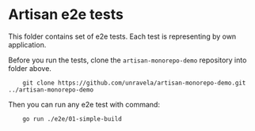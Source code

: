 # Artisan e2e tests

This folder contains set of e2e tests. Each test is representing
by own application.

Before you run the tests, clone the `artisan-monorepo-demo` repository
into folder above.

```
    git clone https://github.com/unravela/artisan-monorepo-demo.git ../artisan-monorepo-demo
```

Then you can run any e2e test with command:

```
    go run ./e2e/01-simple-build
```